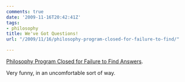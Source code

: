 ```yaml
---
comments: true
date: '2009-11-16T20:42:41Z'
tags:
- philosophy
title: We've Got Questions!
url: "/2009/11/16/philosophy-program-closed-for-failure-to-find/"

---
```

[Philosophy Program Closed for Failure to Find Answers](http://www.chaser.com.au/2009/unis-axe-philosophy-departments-for-failing-to-find-answers/).

Very funny, in an uncomfortable sort of way.
